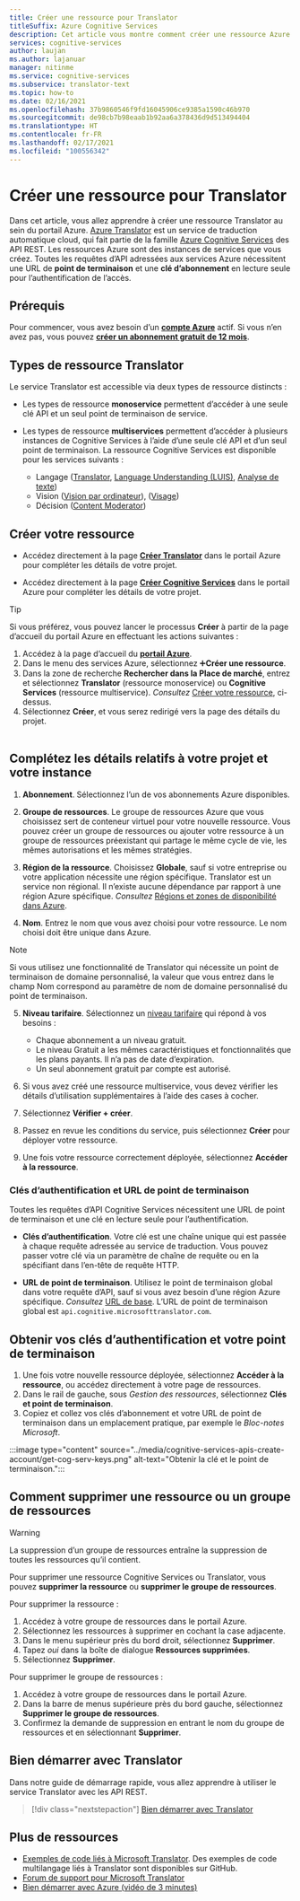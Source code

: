 ```yaml
---
title: Créer une ressource pour Translator
titleSuffix: Azure Cognitive Services
description: Cet article vous montre comment créer une ressource Azure Cognitive Services Translator et obtenir une clé d’abonnement ainsi qu’une URL de point de terminaison.
services: cognitive-services
author: laujan
ms.author: lajanuar
manager: nitinme
ms.service: cognitive-services
ms.subservice: translator-text
ms.topic: how-to
ms.date: 02/16/2021
ms.openlocfilehash: 37b9860546f9fd16045906ce9385a1590c46b970
ms.sourcegitcommit: de98cb7b98eaab1b92aa6a378436d9d513494404
ms.translationtype: HT
ms.contentlocale: fr-FR
ms.lasthandoff: 02/17/2021
ms.locfileid: "100556342"
---
```

# <a name="create-a-translator-resource"></a>Créer une ressource pour Translator

Dans cet article, vous allez apprendre à créer une ressource Translator au sein du portail Azure. [Azure Translator](translator-info-overview.md) est un service de traduction automatique cloud, qui fait partie de la famille [Azure Cognitive Services](../what-are-cognitive-services.md) des API REST. Les ressources Azure sont des instances de services que vous créez. Toutes les requêtes d’API adressées aux services Azure nécessitent une URL de **point de terminaison** et une **clé d’abonnement** en lecture seule pour l’authentification de l’accès.

## <a name="prerequisites"></a>Prérequis

Pour commencer, vous avez besoin d’un [**compte Azure**](https://azure.microsoft.com/free/cognitive-services/) actif.  Si vous n’en avez pas, vous pouvez [**créer un abonnement gratuit de 12 mois**](https://azure.microsoft.com/free/).

## <a name="translator-resource-types"></a>Types de ressource Translator

Le service Translator est accessible via deux types de ressource distincts :

* Les types de ressource **monoservice** permettent d’accéder à une seule clé API et un seul point de terminaison de service.  

* Les types de ressource **multiservices** permettent d’accéder à plusieurs instances de Cognitive Services à l’aide d’une seule clé API et d’un seul point de terminaison. La ressource Cognitive Services est disponible pour les services suivants :
  * Langage ([Translator](../translator/translator-info-overview.md), [Language Understanding (LUIS)](../luis/what-is-luis.md), [Analyse de texte](../text-analytics/overview.md))  
  * Vision ([Vision par ordinateur](../computer-vision/overview.md)), ([Visage](../face/overview.md))  
  * Décision ([Content Moderator](../content-moderator/overview.md))  

## <a name="create-your-resource"></a>Créer votre ressource

* Accédez directement à la page [**Créer Translator**](https://ms.portal.azure.com/#create/Microsoft.CognitiveServicesTextTranslation) dans le portail Azure pour compléter les détails de votre projet.

* Accédez directement à la page [**Créer Cognitive Services**](https://ms.portal.azure.com/#create/Microsoft.CognitiveServicesAllInOne) dans le portail Azure pour compléter les détails de votre projet.

>[!TIP]
>Si vous préférez, vous pouvez lancer le processus **Créer** à partir de la page d’accueil du portail Azure en effectuant les actions suivantes :
>
> 1. Accédez à la page d’accueil du [**portail Azure**](https://ms.portal.azure.com/#home).
> 1. Dans le menu des services Azure, sélectionnez ➕**Créer une ressource**.
>1. Dans la zone de recherche **Rechercher dans la Place de marché**, entrez et sélectionnez **Translator** (ressource monoservice) ou **Cognitive Services** (ressource multiservice).  *Consultez* [Créer votre ressource](#create-your-resource), ci-dessus.
> 1. Sélectionnez **Créer**, et vous serez redirigé vers la page des détails du projet.
><br/><br/>

## <a name="complete-your-project-and-instance-details"></a>Complétez les détails relatifs à votre projet et votre instance

1. **Abonnement**. Sélectionnez l’un de vos abonnements Azure disponibles.

1. **Groupe de ressources**. Le groupe de ressources Azure que vous choisissez sert de conteneur virtuel pour votre nouvelle ressource. Vous pouvez créer un groupe de ressources ou ajouter votre ressource à un groupe de ressources préexistant qui partage le même cycle de vie, les mêmes autorisations et les mêmes stratégies.

1. **Région de la ressource**. Choisissez **Globale**, sauf si votre entreprise ou votre application nécessite une région spécifique. Translator est un service non régional. Il n’existe aucune dépendance par rapport à une région Azure spécifique. *Consultez* [Régions et zones de disponibilité dans Azure](/azure/availability-zones/az-overview).

1. **Nom**. Entrez le nom que vous avez choisi pour votre ressource. Le nom choisi doit être unique dans Azure.

> [!NOTE]
> Si vous utilisez une fonctionnalité de Translator qui nécessite un point de terminaison de domaine personnalisé, la valeur que vous entrez dans le champ Nom correspond au paramètre de nom de domaine personnalisé du point de terminaison.

5. **Niveau tarifaire**. Sélectionnez un [niveau tarifaire](https://azure.microsoft.com/pricing/details/cognitive-services/translator) qui répond à vos besoins :

   * Chaque abonnement a un niveau gratuit.
   * Le niveau Gratuit a les mêmes caractéristiques et fonctionnalités que les plans payants. Il n’a pas de date d’expiration.
   * Un seul abonnement gratuit par compte est autorisé.</li></ul>

1. Si vous avez créé une ressource multiservice, vous devez vérifier les détails d’utilisation supplémentaires à l’aide des cases à cocher.

1. Sélectionnez **Vérifier + créer**.

1. Passez en revue les conditions du service, puis sélectionnez **Créer** pour déployer votre ressource.

1. Une fois votre ressource correctement déployée, sélectionnez **Accéder à la ressource**.

### <a name="authentication-keys-and-endpoint-url"></a>Clés d’authentification et URL de point de terminaison

Toutes les requêtes d’API Cognitive Services nécessitent une URL de point de terminaison et une clé en lecture seule pour l’authentification.

* **Clés d’authentification**. Votre clé est une chaîne unique qui est passée à chaque requête adressée au service de traduction. Vous pouvez passer votre clé via un paramètre de chaîne de requête ou en la spécifiant dans l’en-tête de requête HTTP.

* **URL de point de terminaison**. Utilisez le point de terminaison global dans votre requête d’API, sauf si vous avez besoin d’une région Azure spécifique. *Consultez* [URL de base](reference/v3-0-reference.md#base-urls). L’URL de point de terminaison global est `api.cognitive.microsofttranslator.com`.

## <a name="get-your-authentication-keys-and-endpoint"></a>Obtenir vos clés d’authentification et votre point de terminaison

1. Une fois votre nouvelle ressource déployée, sélectionnez **Accéder à la ressource**, ou accédez directement à votre page de ressources.
1. Dans le rail de gauche, sous *Gestion des ressources*, sélectionnez **Clés et point de terminaison**.
1. Copiez et collez vos clés d’abonnement et votre URL de point de terminaison dans un emplacement pratique, par exemple le *Bloc-notes Microsoft*.

:::image type="content" source="../media/cognitive-services-apis-create-account/get-cog-serv-keys.png" alt-text="Obtenir la clé et le point de terminaison.":::

## <a name="how-to-delete-a--resource-or-resource-group"></a>Comment supprimer une ressource ou un groupe de ressources

> [!Warning]
> La suppression d’un groupe de ressources entraîne la suppression de toutes les ressources qu’il contient.

Pour supprimer une ressource Cognitive Services ou Translator, vous pouvez **supprimer la ressource** ou **supprimer le groupe de ressources**.

Pour supprimer la ressource :

1. Accédez à votre groupe de ressources dans le portail Azure.
1. Sélectionnez les ressources à supprimer en cochant la case adjacente.
1. Dans le menu supérieur près du bord droit, sélectionnez **Supprimer**.
1. Tapez *oui* dans la boîte de dialogue **Ressources supprimées**.
1. Sélectionnez **Supprimer**.

Pour supprimer le groupe de ressources :

1. Accédez à votre groupe de ressources dans le portail Azure.
1. Dans la barre de menus supérieure près du bord gauche, sélectionnez **Supprimer le groupe de ressources**.
1. Confirmez la demande de suppression en entrant le nom du groupe de ressources et en sélectionnant **Supprimer**.

## <a name="how-to-get-started-with-translator"></a>Bien démarrer avec Translator

Dans notre guide de démarrage rapide, vous allez apprendre à utiliser le service Translator avec les API REST.

> [!div class="nextstepaction"]
> [Bien démarrer avec Translator](quickstart-translator.md)

## <a name="more-resources"></a>Plus de ressources

* [Exemples de code liés à Microsoft Translator](https://github.com/MicrosoftTranslator).  Des exemples de code multilangage liés à Translator sont disponibles sur GitHub.
* [Forum de support pour Microsoft Translator](https://www.aka.ms/TranslatorForum)
* [Bien démarrer avec Azure (vidéo de 3 minutes)](https://azure.microsoft.com/get-started/?b=16.24)
